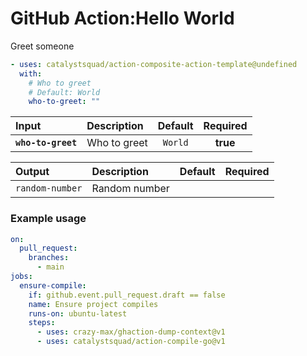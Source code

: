 <!-- start title -->

# GitHub Action:Hello World

<!-- end title -->
<!-- start description -->

Greet someone

<!-- end description -->
<!-- start contents -->
<!-- end contents -->
<!-- start usage -->

```yaml
- uses: catalystsquad/action-composite-action-template@undefined
  with:
    # Who to greet
    # Default: World
    who-to-greet: ""
```

<!-- end usage -->
<!-- start inputs -->

| **Input**          | **Description** | **Default** | **Required** |
| :----------------- | :-------------- | :---------: | :----------: |
| **`who-to-greet`** | Who to greet    |   `World`   |   **true**   |

<!-- end inputs -->
<!-- start outputs -->

| **Output**      | **Description** | **Default** | **Required** |
| :-------------- | :-------------- | ----------- | ------------ |
| `random-number` | Random number   |             |              |

<!-- end outputs -->
<!-- start examples -->

### Example usage

```yaml
on:
  pull_request:
    branches:
      - main
jobs:
  ensure-compile:
    if: github.event.pull_request.draft == false
    name: Ensure project compiles
    runs-on: ubuntu-latest
    steps:
      - uses: crazy-max/ghaction-dump-context@v1
      - uses: catalystsquad/action-compile-go@v1
```

<!-- end examples -->
<!-- start [.github/ghdocs/examples/] -->
<!-- end [.github/ghdocs/examples/] -->
